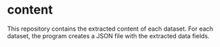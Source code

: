 # content

This repository contains the extracted content of each dataset. For each dataset, the program creates a JSON file with the extracted data fields.
